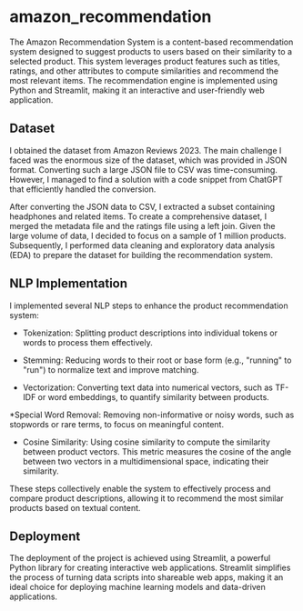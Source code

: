 # amazon_recommendation
The Amazon Recommendation System is a content-based recommendation system designed to suggest products to users based on their similarity to a selected product. This system leverages product features such as titles, ratings, and other attributes to compute similarities and recommend the most relevant items. The recommendation engine is implemented using Python and Streamlit, making it an interactive and user-friendly web application.
## Dataset
I obtained the dataset from Amazon Reviews 2023. The main challenge I faced was the enormous size of the dataset, which was provided in JSON format. Converting such a large JSON file to CSV was time-consuming. However, I managed to find a solution with a code snippet from ChatGPT that efficiently handled the conversion.

After converting the JSON data to CSV, I extracted a subset containing headphones and related items. To create a comprehensive dataset, I merged the metadata file and the ratings file using a left join. Given the large volume of data, I decided to focus on a sample of 1 million products. Subsequently, I performed data cleaning and exploratory data analysis (EDA) to prepare the dataset for building the recommendation system.

## NLP Implementation
I implemented several NLP steps to enhance the product recommendation system:

* Tokenization: Splitting product descriptions into individual tokens or words to process them effectively.

* Stemming: Reducing words to their root or base form (e.g., "running" to "run") to normalize text and improve matching.

* Vectorization: Converting text data into numerical vectors, such as TF-IDF or word embeddings, to quantify similarity between products.

*Special Word Removal: Removing non-informative or noisy words, such as stopwords or rare terms, to focus on meaningful content.

* Cosine Similarity: Using cosine similarity to compute the similarity between product vectors. This metric measures the cosine of the angle between two vectors in a multidimensional space, indicating their similarity.

These steps collectively enable the system to effectively process and compare product descriptions, allowing it to recommend the most similar products based on textual content.

## Deployment
The deployment of the project is achieved using Streamlit, a powerful Python library for creating interactive web applications. Streamlit simplifies the process of turning data scripts into shareable web apps, making it an ideal choice for deploying machine learning models and data-driven applications.
